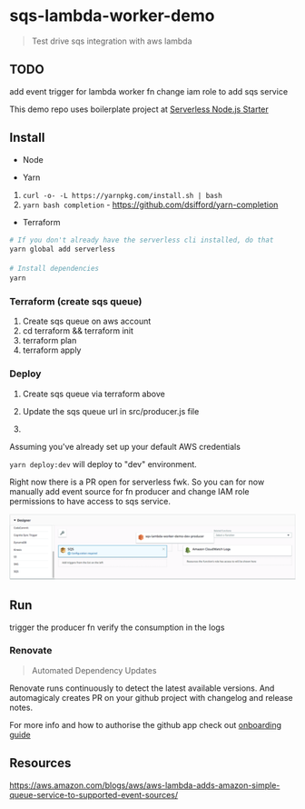 # sqs-lambda-worker-demo

> Test drive sqs integration with aws lambda

## TODO

add event trigger for lambda worker fn
change iam role to add sqs service

This demo repo uses boilerplate project at [Serverless Node.js Starter](https://github.com/shavo007/serverless-nodejs-starter)

## Install

-   Node

-   Yarn

1.  `curl -o- -L https://yarnpkg.com/install.sh | bash`
2.  `yarn bash completion` - https://github.com/dsifford/yarn-completion

-   Terraform

```bash
# If you don't already have the serverless cli installed, do that
yarn global add serverless

# Install dependencies
yarn
```

### Terraform (create sqs queue)

1.  Create sqs queue on aws account
2.  cd terraform && terraform init
3.  terraform plan
4.  terraform apply

### Deploy

1.  Create sqs queue via terraform above
2.  Update the sqs queue url in src/producer.js file

3.

Assuming you've already set up your default AWS credentials

`yarn deploy:dev` will deploy to "dev" environment.

Right now there is a PR open for serverless fwk. So you can for now manually add event source for fn producer and change IAM role permissions to have access to sqs service.

![](docs/sqs-event-source.png)

## Run

trigger the producer fn
verify the consumption in the logs

### Renovate

> Automated Dependency Updates

Renovate runs continuously to detect the latest available versions. And automagicaly creates PR on your github project with changelog and release notes.

For more info and how to authorise the github app check out [onboarding guide](https://renovateapp.com/docs/getting-started/configure-renovate)

## Resources

https://aws.amazon.com/blogs/aws/aws-lambda-adds-amazon-simple-queue-service-to-supported-event-sources/

